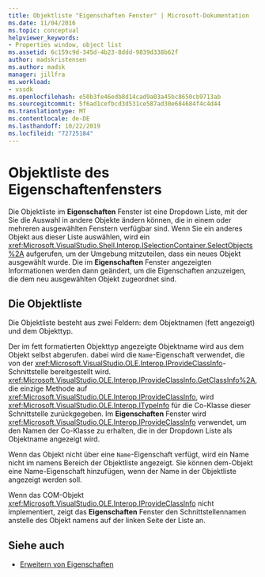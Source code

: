 ```yaml
---
title: Objektliste "Eigenschaften Fenster" | Microsoft-Dokumentation
ms.date: 11/04/2016
ms.topic: conceptual
helpviewer_keywords:
- Properties window, object list
ms.assetid: 6c159c9d-345d-4b23-8ddd-9839d338b62f
author: madskristensen
ms.author: madsk
manager: jillfra
ms.workload:
- vssdk
ms.openlocfilehash: e50b3fe46edb8d14cad9a03a45bc8650cb9713ab
ms.sourcegitcommit: 5f6ad1cefbcd3d531ce587ad30e684684f4c4d44
ms.translationtype: MT
ms.contentlocale: de-DE
ms.lasthandoff: 10/22/2019
ms.locfileid: "72725184"
---
```

# <a name="properties-window-object-list"></a>Objektliste des Eigenschaftenfensters
Die Objektliste im **Eigenschaften** Fenster ist eine Dropdown Liste, mit der Sie die Auswahl in andere Objekte ändern können, die in einem oder mehreren ausgewählten Fenstern verfügbar sind. Wenn Sie ein anderes Objekt aus dieser Liste auswählen, wird ein <xref:Microsoft.VisualStudio.Shell.Interop.ISelectionContainer.SelectObjects%2A> aufgerufen, um der Umgebung mitzuteilen, dass ein neues Objekt ausgewählt wurde. Die im **Eigenschaften** Fenster angezeigten Informationen werden dann geändert, um die Eigenschaften anzuzeigen, die dem neu ausgewählten Objekt zugeordnet sind.

## <a name="the-object-list"></a>Die Objektliste
 Die Objektliste besteht aus zwei Feldern: dem Objektnamen (fett angezeigt) und dem Objekttyp.

 Der im fett formatierten Objekttyp angezeigte Objektname wird aus dem Objekt selbst abgerufen. dabei wird die `Name`-Eigenschaft verwendet, die von der <xref:Microsoft.VisualStudio.OLE.Interop.IProvideClassInfo>-Schnittstelle bereitgestellt wird. <xref:Microsoft.VisualStudio.OLE.Interop.IProvideClassInfo.GetClassInfo%2A>, die einzige Methode auf <xref:Microsoft.VisualStudio.OLE.Interop.IProvideClassInfo>, wird <xref:Microsoft.VisualStudio.OLE.Interop.ITypeInfo> für die Co-Klasse dieser Schnittstelle zurückgegeben. Im **Eigenschaften** Fenster wird <xref:Microsoft.VisualStudio.OLE.Interop.IProvideClassInfo> verwendet, um den Namen der Co-Klasse zu erhalten, die in der Dropdown Liste als Objektname angezeigt wird.

 Wenn das Objekt nicht über eine `Name`-Eigenschaft verfügt, wird ein Name nicht im namens Bereich der Objektliste angezeigt. Sie können dem-Objekt eine Name-Eigenschaft hinzufügen, wenn der Name in der Objektliste angezeigt werden soll.

 Wenn das COM-Objekt <xref:Microsoft.VisualStudio.OLE.Interop.IProvideClassInfo> nicht implementiert, zeigt das **Eigenschaften** Fenster den Schnittstellennamen anstelle des Objekt namens auf der linken Seite der Liste an.

## <a name="see-also"></a>Siehe auch
- [Erweitern von Eigenschaften](../../extensibility/internals/extending-properties.md)